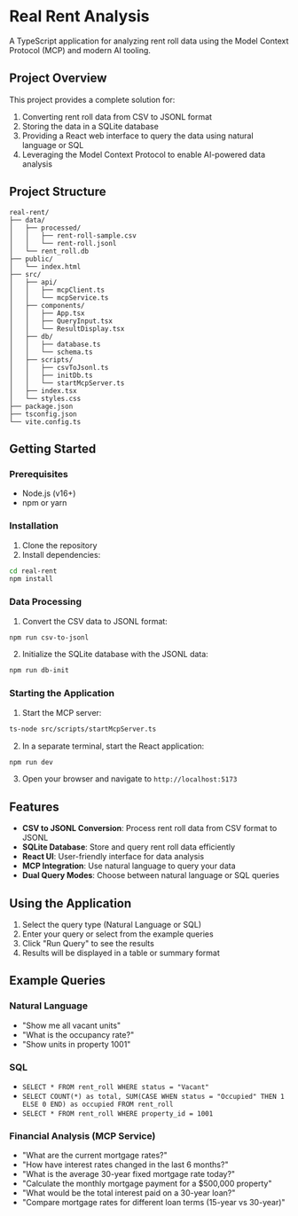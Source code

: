 # Real Rent Analysis

A TypeScript application for analyzing rent roll data using the Model Context Protocol (MCP) and modern AI tooling.

## Project Overview

This project provides a complete solution for:

1. Converting rent roll data from CSV to JSONL format
2. Storing the data in a SQLite database
3. Providing a React web interface to query the data using natural language or SQL
4. Leveraging the Model Context Protocol to enable AI-powered data analysis

## Project Structure

```
real-rent/
├── data/
│   ├── processed/
│   │   ├── rent-roll-sample.csv
│   │   └── rent-roll.jsonl
│   └── rent_roll.db
├── public/
│   └── index.html
├── src/
│   ├── api/
│   │   ├── mcpClient.ts
│   │   └── mcpService.ts
│   ├── components/
│   │   ├── App.tsx
│   │   ├── QueryInput.tsx
│   │   └── ResultDisplay.tsx
│   ├── db/
│   │   ├── database.ts
│   │   └── schema.ts
│   ├── scripts/
│   │   ├── csvToJsonl.ts
│   │   ├── initDb.ts
│   │   └── startMcpServer.ts
│   ├── index.tsx
│   └── styles.css
├── package.json
├── tsconfig.json
└── vite.config.ts
```

## Getting Started

### Prerequisites

- Node.js (v16+)
- npm or yarn

### Installation

1. Clone the repository
2. Install dependencies:

```bash
cd real-rent
npm install
```

### Data Processing

1. Convert the CSV data to JSONL format:

```bash
npm run csv-to-jsonl
```

2. Initialize the SQLite database with the JSONL data:

```bash
npm run db-init
```

### Starting the Application

1. Start the MCP server:

```bash
ts-node src/scripts/startMcpServer.ts
```

2. In a separate terminal, start the React application:

```bash
npm run dev
```

3. Open your browser and navigate to `http://localhost:5173`

## Features

- **CSV to JSONL Conversion**: Process rent roll data from CSV format to JSONL
- **SQLite Database**: Store and query rent roll data efficiently
- **React UI**: User-friendly interface for data analysis
- **MCP Integration**: Use natural language to query your data
- **Dual Query Modes**: Choose between natural language or SQL queries

## Using the Application

1. Select the query type (Natural Language or SQL)
2. Enter your query or select from the example queries
3. Click "Run Query" to see the results
4. Results will be displayed in a table or summary format

## Example Queries

### Natural Language

- "Show me all vacant units"
- "What is the occupancy rate?"
- "Show units in property 1001"

### SQL

- `SELECT * FROM rent_roll WHERE status = "Vacant"`
- `SELECT COUNT(*) as total, SUM(CASE WHEN status = "Occupied" THEN 1 ELSE 0 END) as occupied FROM rent_roll`
- `SELECT * FROM rent_roll WHERE property_id = 1001`

### Financial Analysis (MCP Service)

- "What are the current mortgage rates?"
- "How have interest rates changed in the last 6 months?"
- "What is the average 30-year fixed mortgage rate today?"
- "Calculate the monthly mortgage payment for a $500,000 property"
- "What would be the total interest paid on a 30-year loan?"
- "Compare mortgage rates for different loan terms (15-year vs 30-year)"
